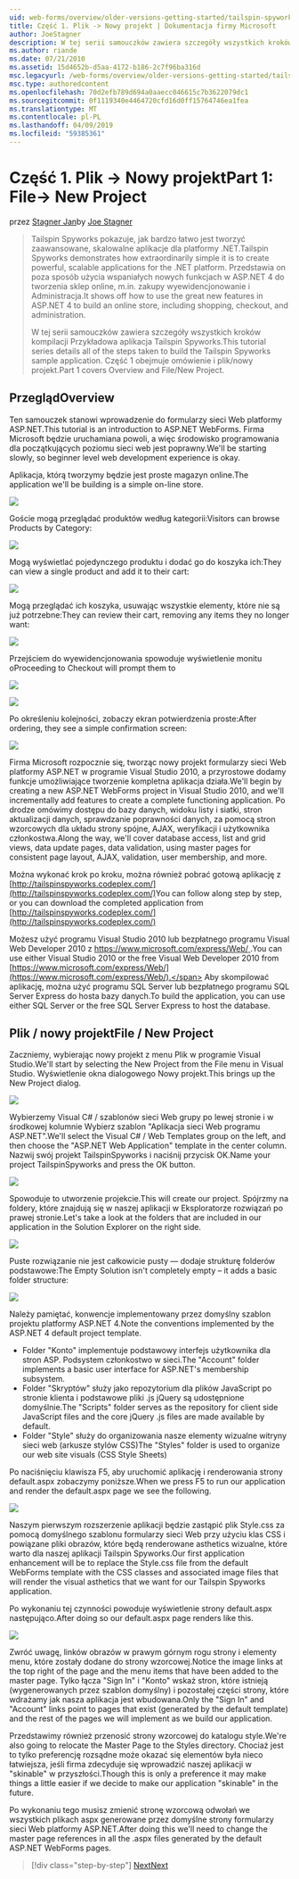 ```yaml
---
uid: web-forms/overview/older-versions-getting-started/tailspin-spyworks/tailspin-spyworks-part-1
title: Część 1. Plik -> Nowy projekt | Dokumentacja firmy Microsoft
author: JoeStagner
description: W tej serii samouczków zawiera szczegóły wszystkich kroków kompilacji Przykładowa aplikacja Tailspin Spyworks. Część 1 obejmuje omówienie i plik/nowy projekt.
ms.author: riande
ms.date: 07/21/2010
ms.assetid: 15d4652b-d5aa-4172-b186-2c7f96ba316d
msc.legacyurl: /web-forms/overview/older-versions-getting-started/tailspin-spyworks/tailspin-spyworks-part-1
msc.type: authoredcontent
ms.openlocfilehash: 70d2efb789d694a0aaecc046615c7b3622079dc1
ms.sourcegitcommit: 0f1119340e4464720cfd16d0ff15764746ea1fea
ms.translationtype: MT
ms.contentlocale: pl-PL
ms.lasthandoff: 04/09/2019
ms.locfileid: "59385361"
---
```

# <a name="part-1-file--new-project"></a><span data-ttu-id="5256b-104">Część 1. Plik -> Nowy projekt</span><span class="sxs-lookup"><span data-stu-id="5256b-104">Part 1: File-> New Project</span></span>

<span data-ttu-id="5256b-105">przez [Stagner Jan](https://github.com/JoeStagner)</span><span class="sxs-lookup"><span data-stu-id="5256b-105">by [Joe Stagner](https://github.com/JoeStagner)</span></span>

> <span data-ttu-id="5256b-106">Tailspin Spyworks pokazuje, jak bardzo łatwo jest tworzyć zaawansowane, skalowalne aplikacje dla platformy .NET.</span><span class="sxs-lookup"><span data-stu-id="5256b-106">Tailspin Spyworks demonstrates how extraordinarily simple it is to create powerful, scalable applications for the .NET platform.</span></span> <span data-ttu-id="5256b-107">Przedstawia on poza sposób użycia wspaniałych nowych funkcjach w ASP.NET 4 do tworzenia sklep online, m.in. zakupy wyewidencjonowanie i Administracja.</span><span class="sxs-lookup"><span data-stu-id="5256b-107">It shows off how to use the great new features in ASP.NET 4 to build an online store, including shopping, checkout, and administration.</span></span>
> 
> <span data-ttu-id="5256b-108">W tej serii samouczków zawiera szczegóły wszystkich kroków kompilacji Przykładowa aplikacja Tailspin Spyworks.</span><span class="sxs-lookup"><span data-stu-id="5256b-108">This tutorial series details all of the steps taken to build the Tailspin Spyworks sample application.</span></span> <span data-ttu-id="5256b-109">Część 1 obejmuje omówienie i plik/nowy projekt.</span><span class="sxs-lookup"><span data-stu-id="5256b-109">Part 1 covers Overview and File/New Project.</span></span>


## <a id="_Toc260221666"></a>  <span data-ttu-id="5256b-110">Przegląd</span><span class="sxs-lookup"><span data-stu-id="5256b-110">Overview</span></span>

<span data-ttu-id="5256b-111">Ten samouczek stanowi wprowadzenie do formularzy sieci Web platformy ASP.NET.</span><span class="sxs-lookup"><span data-stu-id="5256b-111">This tutorial is an introduction to ASP.NET WebForms.</span></span> <span data-ttu-id="5256b-112">Firma Microsoft będzie uruchamiana powoli, a więc środowisko programowania dla początkujących poziomu sieci web jest poprawny.</span><span class="sxs-lookup"><span data-stu-id="5256b-112">We'll be starting slowly, so beginner level web development experience is okay.</span></span>

<span data-ttu-id="5256b-113">Aplikacja, którą tworzymy będzie jest proste magazyn online.</span><span class="sxs-lookup"><span data-stu-id="5256b-113">The application we'll be building is a simple on-line store.</span></span>

![](tailspin-spyworks-part-1/_static/image1.jpg)


<span data-ttu-id="5256b-114">Goście mogą przeglądać produktów według kategorii:</span><span class="sxs-lookup"><span data-stu-id="5256b-114">Visitors can browse Products by Category:</span></span>

![](tailspin-spyworks-part-1/_static/image2.jpg)

<span data-ttu-id="5256b-115">Mogą wyświetlać pojedynczego produktu i dodać go do koszyka ich:</span><span class="sxs-lookup"><span data-stu-id="5256b-115">They can view a single product and add it to their cart:</span></span>

![](tailspin-spyworks-part-1/_static/image3.jpg)

<span data-ttu-id="5256b-116">Mogą przeglądać ich koszyka, usuwając wszystkie elementy, które nie są już potrzebne:</span><span class="sxs-lookup"><span data-stu-id="5256b-116">They can review their cart, removing any items they no longer want:</span></span>

![](tailspin-spyworks-part-1/_static/image4.jpg)

<span data-ttu-id="5256b-117">Przejściem do wyewidencjonowania spowoduje wyświetlenie monitu o</span><span class="sxs-lookup"><span data-stu-id="5256b-117">Proceeding to Checkout will prompt them to</span></span>

![](tailspin-spyworks-part-1/_static/image5.jpg)

![](tailspin-spyworks-part-1/_static/image6.jpg)

<span data-ttu-id="5256b-118">Po określeniu kolejności, zobaczy ekran potwierdzenia proste:</span><span class="sxs-lookup"><span data-stu-id="5256b-118">After ordering, they see a simple confirmation screen:</span></span>

![](tailspin-spyworks-part-1/_static/image7.jpg)


<span data-ttu-id="5256b-119">Firma Microsoft rozpocznie się, tworząc nowy projekt formularzy sieci Web platformy ASP.NET w programie Visual Studio 2010, a przyrostowe dodamy funkcje umożliwiające tworzenie kompletna aplikacja działa.</span><span class="sxs-lookup"><span data-stu-id="5256b-119">We'll begin by creating a new ASP.NET WebForms project in Visual Studio 2010, and we'll incrementally add features to create a complete functioning application.</span></span> <span data-ttu-id="5256b-120">Po drodze omówimy dostępu do bazy danych, widoku listy i siatki, stron aktualizacji danych, sprawdzanie poprawności danych, za pomocą stron wzorcowych dla układu strony spójne, AJAX, weryfikacji i użytkownika członkostwa.</span><span class="sxs-lookup"><span data-stu-id="5256b-120">Along the way, we'll cover database access, list and grid views, data update pages, data validation, using master pages for consistent page layout, AJAX, validation, user membership, and more.</span></span>

<span data-ttu-id="5256b-121">Można wykonać krok po kroku, można również pobrać gotową aplikację z [http://tailspinspyworks.codeplex.com/](http://tailspinspyworks.codeplex.com/)</span><span class="sxs-lookup"><span data-stu-id="5256b-121">You can follow along step by step, or you can download the completed application from [http://tailspinspyworks.codeplex.com/](http://tailspinspyworks.codeplex.com/)</span></span>

<span data-ttu-id="5256b-122">Możesz użyć programu Visual Studio 2010 lub bezpłatnego programu Visual Web Developer 2010 z [ https://www.microsoft.com/express/Web/ ](https://www.microsoft.com/express/Web/).</span><span class="sxs-lookup"><span data-stu-id="5256b-122">You can use either Visual Studio 2010 or the free Visual Web Developer 2010 from [https://www.microsoft.com/express/Web/](https://www.microsoft.com/express/Web/).</span></span> <span data-ttu-id="5256b-123">Aby skompilować aplikację, można użyć programu SQL Server lub bezpłatnego programu SQL Server Express do hosta bazy danych.</span><span class="sxs-lookup"><span data-stu-id="5256b-123">To build the application, you can use either SQL Server or the free SQL Server Express to host the database.</span></span>

## <a id="_Toc260221667"></a>  <span data-ttu-id="5256b-124">Plik / nowy projekt</span><span class="sxs-lookup"><span data-stu-id="5256b-124">File / New Project</span></span>

<span data-ttu-id="5256b-125">Zaczniemy, wybierając nowy projekt z menu Plik w programie Visual Studio.</span><span class="sxs-lookup"><span data-stu-id="5256b-125">We'll start by selecting the New Project from the File menu in Visual Studio.</span></span> <span data-ttu-id="5256b-126">Wyświetlenie okna dialogowego Nowy projekt.</span><span class="sxs-lookup"><span data-stu-id="5256b-126">This brings up the New Project dialog.</span></span>

![](tailspin-spyworks-part-1/_static/image8.jpg)

<span data-ttu-id="5256b-127">Wybierzemy Visual C# / szablonów sieci Web grupy po lewej stronie i w środkowej kolumnie Wybierz szablon "Aplikacja sieci Web programu ASP.NET".</span><span class="sxs-lookup"><span data-stu-id="5256b-127">We'll select the Visual C# / Web Templates group on the left, and then choose the "ASP.NET Web Application" template in the center column.</span></span> <span data-ttu-id="5256b-128">Nazwij swój projekt TailspinSpyworks i naciśnij przycisk OK.</span><span class="sxs-lookup"><span data-stu-id="5256b-128">Name your project TailspinSpyworks and press the OK button.</span></span>

![](tailspin-spyworks-part-1/_static/image9.jpg)

<span data-ttu-id="5256b-129">Spowoduje to utworzenie projekcie.</span><span class="sxs-lookup"><span data-stu-id="5256b-129">This will create our project.</span></span> <span data-ttu-id="5256b-130">Spójrzmy na foldery, które znajdują się w naszej aplikacji w Eksploratorze rozwiązań po prawej stronie.</span><span class="sxs-lookup"><span data-stu-id="5256b-130">Let's take a look at the folders that are included in our application in the Solution Explorer on the right side.</span></span>

![](tailspin-spyworks-part-1/_static/image10.jpg)

<span data-ttu-id="5256b-131">Puste rozwiązanie nie jest całkowicie pusty — dodaje strukturę folderów podstawowe:</span><span class="sxs-lookup"><span data-stu-id="5256b-131">The Empty Solution isn't completely empty – it adds a basic folder structure:</span></span>

![](tailspin-spyworks-part-1/_static/image1.png)

<span data-ttu-id="5256b-132">Należy pamiętać, konwencje implementowany przez domyślny szablon projektu platformy ASP.NET 4.</span><span class="sxs-lookup"><span data-stu-id="5256b-132">Note the conventions implemented by the ASP.NET 4 default project template.</span></span>

- <span data-ttu-id="5256b-133">Folder "Konto" implementuje podstawowy interfejs użytkownika dla stron ASP. Podsystem członkostwo w sieci.</span><span class="sxs-lookup"><span data-stu-id="5256b-133">The "Account" folder implements a basic user interface for ASP.NET's membership subsystem.</span></span>
- <span data-ttu-id="5256b-134">Folder "Skryptów" służy jako repozytorium dla plików JavaScript po stronie klienta i podstawowe pliki .js jQuery są udostępnione domyślnie.</span><span class="sxs-lookup"><span data-stu-id="5256b-134">The "Scripts" folder serves as the repository for client side JavaScript files and the core jQuery .js files are made available by default.</span></span>
- <span data-ttu-id="5256b-135">Folder "Style" służy do organizowania nasze elementy wizualne witryny sieci web (arkusze stylów CSS)</span><span class="sxs-lookup"><span data-stu-id="5256b-135">The "Styles" folder is used to organize our web site visuals (CSS Style Sheets)</span></span>

<span data-ttu-id="5256b-136">Po naciśnięciu klawisza F5, aby uruchomić aplikację i renderowania strony default.aspx zobaczymy poniższe.</span><span class="sxs-lookup"><span data-stu-id="5256b-136">When we press F5 to run our application and render the default.aspx page we see the following.</span></span>

![](tailspin-spyworks-part-1/_static/image11.jpg)

<span data-ttu-id="5256b-137">Naszym pierwszym rozszerzenie aplikacji będzie zastąpić plik Style.css za pomocą domyślnego szablonu formularzy sieci Web przy użyciu klas CSS i powiązane pliki obrazów, które będą renderowane asthetics wizualne, które warto dla naszej aplikacji Tailspin Spyworks.</span><span class="sxs-lookup"><span data-stu-id="5256b-137">Our first application enhancement will be to replace the Style.css file from the default WebForms template with the CSS classes and associated image files that will render the visual asthetics that we want for our Tailspin Spyworks application.</span></span>

<span data-ttu-id="5256b-138">Po wykonaniu tej czynności powoduje wyświetlenie strony default.aspx następująco.</span><span class="sxs-lookup"><span data-stu-id="5256b-138">After doing so our default.aspx page renders like this.</span></span>

![](tailspin-spyworks-part-1/_static/image12.jpg)

<span data-ttu-id="5256b-139">Zwróć uwagę, linków obrazów w prawym górnym rogu strony i elementy menu, które zostały dodane do strony wzorcowej.</span><span class="sxs-lookup"><span data-stu-id="5256b-139">Notice the image links at the top right of the page and the menu items that have been added to the master page.</span></span> <span data-ttu-id="5256b-140">Tylko łącza "Sign In" i "Konto" wskaż stron, które istnieją (wygenerowanych przez szablon domyślny) i pozostałej części strony, które wdrażamy jak nasza aplikacja jest wbudowana.</span><span class="sxs-lookup"><span data-stu-id="5256b-140">Only the "Sign In" and "Account" links point to pages that exist (generated by the default template) and the rest of the pages we will implement as we build our application.</span></span>

<span data-ttu-id="5256b-141">Przedstawimy również przenosić strony wzorcowej do katalogu style.</span><span class="sxs-lookup"><span data-stu-id="5256b-141">We're also going to relocate the Master Page to the Styles directory.</span></span> <span data-ttu-id="5256b-142">Chociaż jest to tylko preferencję rozsądne może okazać się elementów była nieco łatwiejsza, jeśli firma zdecyduje się wprowadzić naszej aplikacji w "skinable" w przyszłości.</span><span class="sxs-lookup"><span data-stu-id="5256b-142">Though this is only a preference it may make things a little easier if we decide to make our application "skinable" in the future.</span></span>

<span data-ttu-id="5256b-143">Po wykonaniu tego musisz zmienić stronę wzorcową odwołań we wszystkich plikach aspx generowane przez domyślne strony formularzy sieci Web platformy ASP.NET.</span><span class="sxs-lookup"><span data-stu-id="5256b-143">After doing this we'll need to change the master page references in all the .aspx files generated by the default ASP.NET WebForms pages.</span></span>

> [!div class="step-by-step"]
> [<span data-ttu-id="5256b-144">Next</span><span class="sxs-lookup"><span data-stu-id="5256b-144">Next</span></span>](tailspin-spyworks-part-2.md)
